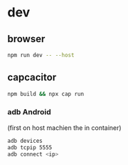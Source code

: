 # dev
## browser
```bash
npm run dev -- --host
```
## capcacitor
```bash
npm build && npx cap run
```

### adb Android
(first on host machien the in container)
```bash
adb devices
adb tcpip 5555
adb connect <ip>

```